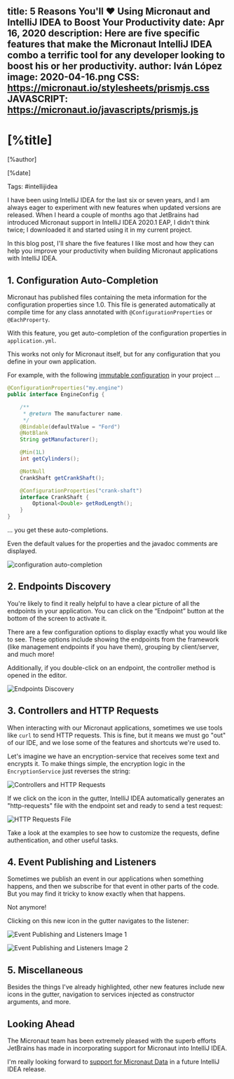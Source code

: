 title: 5 Reasons You'll ❤️ Using Micronaut and IntelliJ IDEA to Boost Your Productivity
date: Apr 16, 2020 
description: Here are five specific features that make the Micronaut IntelliJ IDEA combo a terrific tool for any developer looking to boost his or her productivity.
author: Iván López
image: 2020-04-16.png
CSS: https://micronaut.io/stylesheets/prismjs.css
JAVASCRIPT: https://micronaut.io/javascripts/prismjs.js
---

# [%title]

[%author]

[%date] 

Tags: #intellijidea

I have been using IntelliJ IDEA for the last six or seven years, and I am always eager to experiment with new features when updated versions are released. When I heard a couple of months ago that JetBrains had introduced Micronaut support in IntelliJ IDEA 2020.1 EAP, I didn't think twice; I downloaded it and started using it in my current project.

In this blog post, I'll share the five features I like most and how they can help you improve your productivity when building Micronaut applications with IntelliJ IDEA.

## 1\. Configuration Auto-Completion

Micronaut has published files containing the meta information for the configuration properties since 1.0\. This file is generated automatically at compile time for any class annotated with `@ConfigurationProperties` or `@EachProperty`.

With this feature, you get auto-completion of the configuration properties in `application.yml`.

This works not only for Micronaut itself, but for any configuration that you define in your own application.

For example, with the following [immutable configuration](https://docs.micronaut.io/latest/guide/index.html#immutableConfig) in your project ...

```java
@ConfigurationProperties("my.engine")
public interface EngineConfig {

    /**
     * @return The manufacturer name.
     */
    @Bindable(defaultValue = "Ford")
    @NotBlank
    String getManufacturer();

    @Min(1L)
    int getCylinders();

    @NotNull
    CrankShaft getCrankShaft();

    @ConfigurationProperties("crank-shaft")
    interface CrankShaft {
        Optional<Double> getRodLength();
    }
}
```

… you get these auto-completions.

Even the default values for the properties and the javadoc comments are displayed.

![configuration auto-completion](2020-04-16-img01.png)

## 2\. Endpoints Discovery

You're likely to find it really helpful to have a clear picture of all the endpoints in your application. You can click on the “Endpoint” button at the bottom of the screen to activate it. 

There are a few configuration options to display exactly what you would like to see. These options include showing the endpoints from the framework (like management endpoints if you have them), grouping by client/server, and much more! 

Additionally, if you double-click on an endpoint, the controller method is opened in the editor.

![Endpoints Discovery](2020-04-16-img02.png)

## 3\. Controllers and HTTP Requests

When interacting with our Micronaut applications, sometimes we use tools like `curl` to send HTTP requests. This is fine, but it means we must go "out" of our IDE, and we lose some of the features and shortcuts we're used to.

Let's imagine we have an encryption-service that receives some text and encrypts it. To make things simple, the encryption logic in the `EncryptionService` just reverses the string:

![Controllers and HTTP Requests](2020-04-16-img03.png)

If we click on the icon in the gutter, IntelliJ IDEA automatically generates an "http-requests" file with the endpoint set and ready to send a test request:

![HTTP Requests File](2020-04-16-img04.png)

Take a look at the examples to see how to customize the requests, define authentication, and other useful tasks.

## 4\. Event Publishing and Listeners

Sometimes we publish an event in our applications when something happens, and then we subscribe for that event in other parts of the code. But you may find it tricky to know exactly when that happens.

Not anymore! 

Clicking on this new icon in the gutter navigates to the listener:

![Event Publishing and Listeners Image 1](2020-04-16-img05.png)

![Event Publishing and Listeners Image 2](2020-04-16-img06.png)

## 5\. Miscellaneous

Besides the things I've already highlighted, other new features include new icons in the gutter, navigation to services injected as constructor arguments, and more.

## Looking Ahead

The Micronaut team has been extremely pleased with the superb efforts JetBrains has made in incorporating support for Micronaut into IntelliJ IDEA.

I'm really looking forward to [support for Micronaut Data](https://youtrack.jetbrains.com/issue/IDEA-222224) in a future IntelliJ IDEA release.
